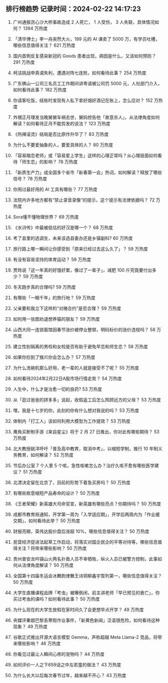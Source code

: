 
## 排行榜趋势 记录时间：2024-02-22 14:17:23
  
  1. 广州通报沥心沙大桥事故造成 2 人死亡， 1 人受伤， 3 人失联，具体情况如何？ 1394 万热度
    
  2. 「清华博士」李一舟突然大火，199 元的 AI 课卖了 5000 万，有学员吐槽，哪些信息值得关注？ 621 万热度
    
  3. 国内首例反复感染新冠的 Goods 患者出现，病因是什么，又该如何预防？ 291 万热度
    
  4. 柯洁挑战申真谞失利，遭遇对阵七连败，如何看待此事？ 254 万热度
    
  5. 广东佛山一公司三名员工工作期间讲粤语被公司罚 5000 元，人社部门介入，如何看待此事？ 182 万热度
    
  6. 你请客吃饭，结账时发现有人私下拿好烟好酒记在账上，怎么应对？ 152 万热度
    
  7. 外甥正月理发当晚舅舅车祸去世，舅妈控告他「故意杀人」，从法律角度如何解读？如何看待正月不能剪发的说法？ 123 万热度
    
  8. 《热辣滚烫》结局是否比原作升华了？ 83 万热度
    
  9. 为什么不要爱抽象的人，要爱具体的人？ 80 万热度
    
  10. 「容易暗恋老师」或「容易爱上学生」这样的心理正常吗？从心理层面如何看待「师生恋」的影响？ 78 万热度
    
  11. 「新质生产力」成全国多个省市「新春第一会」热词，如何解读？释放了哪些信号？ 78 万热度
    
  12. 你用过最好用的 AI 工具有哪些？ 77 万热度
    
  13. 法院内许多地方都有“禁止录音录像”的提示，这个提示有法律依据吗？ 72 万热度
    
  14. Sora懂不懂物理世界？ 69 万热度
    
  15. 《水浒传》中最被低估的好汉是哪一个？ 68 万热度
    
  16. 考了县里的选调生，未来该选县委办还是乡镇副科? 60 万热度
    
  17. 旅行路上哪一瞬间让你感受到「原来已经过去这么久了」？ 59 万热度
    
  18. 有没有容易坚持的体育运动？ 59 万热度
    
  19. 贾玲说「这一年真的好饿好累，像过了一辈子」，减肥 100 斤究竟要付出多少？ 59 万热度
    
  20. 冬天跑步真的合理吗? 59 万热度
    
  21. 有哪些「一眼千年」的旅行地？ 59 万热度
    
  22. 父亲要和我立下这样的“对赌合约”是否合理？ 59 万热度
    
  23. 如何用一张图劝退想养猫的朋友？ 59 万热度
    
  24. 山西大同一连锁面馆因春节涨价被停业整顿，明码标价的涨价违规吗？ 58 万热度
    
  25. 建立性别隔离的男校和女校是否有助于避免早恋和师生恋？ 58 万热度
    
  26. 如果你捡到了猴爪你会怎么办？ 57 万热度
    
  27. 为什么洗碗机那么好用，老一辈的人就是接受不了呢？ 55 万热度
    
  28. 如何看待2024年2月22日A股市场行情走势？ 54 万热度
    
  29. 人生中，什么才是治愈一切的良药? 53 万热度
    
  30. 从「逛过爸爸的拼多多」说起，收假返工后怎么照顾远方的父母？ 53 万热度
    
  31. 嘿，我是十七岁的你，此刻的你有什么想对我说的吗？ 53 万热度
    
  32. 体制内「打工人」该如何利用大模型为工作提效？ 53 万热度
    
  33. 鹰角买断制手游《来自星尘》将于 2 月 27 日推出，你对此有哪些期待？ 53 万热度
    
  34. 北大教授姚洋呼吁「普及高中教育，取消中考」，以缩短学制，推行 10 年制义务教育，如何解读？ 52 万热度
    
  35. 节后办公室 7 个人里 5 个咳，急性咳嗽怎么办？治疗久咳不愈有哪些医学建议？ 51 万热度
    
  36. 北漂决定留在北京了，目前的形势下着急买房吗？ 50 万热度
    
  37. 有哪些故意缩短产品寿命的设计？ 50 万热度
    
  38. 《王者荣耀》新英雄大司命官宣，新英雄有哪些亮点？你期待吗？ 50 万热度
    
  39. 成都市教育局通知，开学第一周为「入学适应期」，开学后两周内为「作业缓交期」，如何看待此举？ 50 万热度
    
  40. 财报亮眼，英伟达股价盘后涨超 10%，哪些信息值得关注？ 50 万热度
    
  41. 民营经济促进法起草工作启动，将落实对国企民企的平等对待等，哪些信息值得关注？将带来哪些影响？ 50 万热度
    
  42. 贵州普安龙吟镇山火两名扑救人员不幸牺牲，纵火人员已被警方控制，此事如何从法律角度解读？ 50 万热度
    
  43. 全国第十四届冬运会冰舞韵律舞王诗玥柳鑫宇暂列第一，哪些信息值得关注？ 50 万热度
    
  44. 大学生直播课程品牌「考虫」被曝倒闭，前主讲老师「早已预见的衰亡」，你买过考虫的课吗？如何看待此事？ 50 万热度
    
  45. 为什么现在的大学生放假在家时间久了会更想早点开学？ 49 万热度
    
  46. 央媒评秦朗巴黎丢寒假作业事件，「新黄色新闻」泛滥很危险，如何看待这种现象？ 49 万热度
    
  47. 谷歌正式推出开源大语言模型 Gemma，声称超越 Meta Llama-2 竞品，将带来哪些影响？ 46 万热度
    
  48. 你看见过最让人瞬间心疼的宠物吗？ 44 万热度
    
  49. 如何评价一人之下659话之中左若童的做法？ 43 万热度
    
  50. 为什么长大以后每次春节过年，越来越不开心？ 43 万热度
    